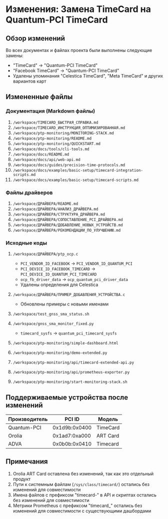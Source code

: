 # Изменения: Замена TimeCard на Quantum-PCI TimeCard

## Обзор изменений

Во всех документах и файлах проекта были выполнены следующие замены:
- "TimeCard" → "Quantum-PCI TimeCard"
- "Facebook TimeCard" → "Quantum-PCI TimeCard"
- Удалены упоминания "Celestica TimeCard", "Meta TimeCard" и других вариантов карт

## Измененные файлы

### Документация (Markdown файлы)
1. `/workspace/TIMECARD_БЫСТРАЯ_СПРАВКА.md`
2. `/workspace/TIMECARD_ИНСТРУКЦИЯ_ОПТИМИЗИРОВАННАЯ.md`
3. `/workspace/ptp-monitoring/MONITORING-STACK.md`
4. `/workspace/ptp-monitoring/README.md`
5. `/workspace/ptp-monitoring/QUICKSTART.md`
6. `/workspace/docs/tools/cli-tools.md`
7. `/workspace/docs/README.md`
8. `/workspace/docs/api/web-api.md`
9. `/workspace/docs/guides/precision-time-protocols.md`
10. `/workspace/docs/examples/basic-setup/timecard-integration-scripts.md`
11. `/workspace/docs/examples/basic-setup/timecard-scripts.md`

### Файлы драйверов
1. `/workspace/ДРАЙВЕРА/README.md`
2. `/workspace/ДРАЙВЕРА/АНАЛИЗ_ДРАЙВЕРА.md`
3. `/workspace/ДРАЙВЕРА/СТРУКТУРА_ДРАЙВЕРА.md`
4. `/workspace/ДРАЙВЕРА/СОПОСТАВЛЕНИЕ_PCI_ДРАЙВЕРА.md`
5. `/workspace/ДРАЙВЕРА/ДОБАВЛЕНИЕ_НОВЫХ_УСТРОЙСТВ.md`
6. `/workspace/ДРАЙВЕРА/РЕКОМЕНДАЦИИ_ПО_УЛУЧШЕНИЮ.md`

### Исходные коды
1. `/workspace/ДРАЙВЕРА/ptp_ocp.c`
   - `PCI_VENDOR_ID_FACEBOOK` → `PCI_VENDOR_ID_QUANTUM_PCI`
   - `PCI_DEVICE_ID_FACEBOOK_TIMECARD` → `PCI_DEVICE_ID_QUANTUM_PCI_TIMECARD`
   - `ocp_fb_driver_data` → `ocp_quantum_pci_driver_data`
   - Удалены определения для Celestica

2. `/workspace/ДРАЙВЕРА/ПРИМЕР_ДОБАВЛЕНИЯ_УСТРОЙСТВА.c`
   - Обновлены примеры с новыми именами

3. `/workspace/test_gnss_sma_status.sh`
4. `/workspace/gnss_sma_monitor_fixed.py`
   - `timecard_sysfs` → `quantum_pci_timecard_sysfs`

5. `/workspace/ptp-monitoring/simple-dashboard.html`
6. `/workspace/ptp-monitoring/demo-extended.py`
7. `/workspace/ptp-monitoring/api/timecard-extended-api.py`
8. `/workspace/ptp-monitoring/api/prometheus-exporter.py`
9. `/workspace/ptp-monitoring/start-monitoring-stack.sh`

## Поддерживаемые устройства после изменений

| Производитель | PCI ID | Модель |
|--------------|--------|--------|
| Quantum-PCI | 0x1d9b:0x0400 | TimeCard |
| Orolia | 0x1ad7:0xa000 | ART Card |
| ADVA | 0x0b0b:0x0410 | Timecard |

## Примечания

1. Orolia ART Card оставлена без изменений, так как это отдельный продукт
2. Пути к системным файлам (`/sys/class/timecard/`) остались без изменений для совместимости
3. Имена файлов с префиксом "timecard-" в API и скриптах остались без изменений для совместимости
4. Метрики Prometheus с префиксом "timecard_" остались без изменений для совместимости с существующими дашбордами